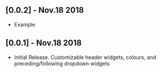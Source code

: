 ## [0.0.2] - Nov.18 2018

* Example

## [0.0.1] - Nov.18 2018

* Initial Release. Customizable header widgets, colours, and preceding/following dropdown widgets
